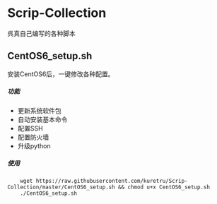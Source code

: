 # Scrip-Collection
呉真自己编写的各种脚本
## CentOS6_setup.sh
安装CentOS6后，一键修改各种配置。
##### 功能
* 更新系统软件包
* 自动安装基本命令
* 配置SSH
* 配置防火墙
* 升级python  

##### 使用  
```
    wget https://raw.githubusercontent.com/kuretru/Scrip-Collection/master/CentOS6_setup.sh && chmod u+x CentOS6_setup.sh
    ./CentOS6_setup.sh
```

